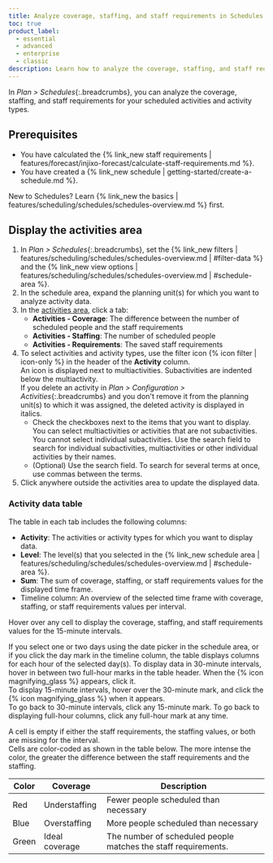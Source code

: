 ```yaml
---
title: Analyze coverage, staffing, and staff requirements in Schedules
toc: true
product_label:
  - essential
  - advanced
  - enterprise
  - classic
description: Learn how to analyze the coverage, staffing, and staff requirements for your activities and activity types.
---
```


In _Plan > Schedules_{:.breadcrumbs}, you can analyze the coverage, staffing, and staff requirements for your scheduled activities and activity types.

## Prerequisites

- You have calculated the {% link_new staff requirements | features/forecast/injixo-forecast/calculate-staff-requirements.md %}.
- You have created a {% link_new schedule | getting-started/create-a-schedule.md %}.

New to Schedules? Learn {% link_new the basics | features/scheduling/schedules/schedules-overview.md %} first.

## Display the activities area

1. In _Plan > Schedules_{:.breadcrumbs}, set the {% link_new filters | features/scheduling/schedules/schedules-overview.md | #filter-data %} and the {% link_new view options | features/scheduling/schedules/schedules-overview.md | #schedule-area %}.
2. In the schedule area, expand the planning unit(s) for which you want to analyze activity data.
3. In the [activities area](#activity-data-table), click a tab:
   - **Activities - Coverage**: The difference between the number of scheduled people and the staff requirements
   - **Activities - Staffing**: The number of scheduled people
   - **Activities - Requirements**: The saved staff requirements<br>
4. To select activities and activity types, use the filter icon {% icon filter | icon-only %} in the header of the **Activity** column.<br>An <em class="multiactivity-icon"></em> icon is displayed next to multiactivities. Subactivities are indented below the multiactivity.<br>If you delete an activity in _Plan > Configuration > Activities_{:.breadcrumbs} and you don't remove it from the planning unit(s) to which it was assigned, the deleted activity is displayed in italics.
   - Check the checkboxes next to the items that you want to display. You can select multiactivities or activities that are not subactivities. You cannot select individual subactivities. Use the search field to search for individual subactivities, multiactivities or other individual activities by their names.
   - (Optional) Use the search field. To search for several terms at once, use commas between the terms.
5. Click anywhere outside the activities area to update the displayed data.

### Activity data table

The table in each tab includes the following columns:

- **Activity**: The activities or activity types for which you want to display data.
- **Level**: The level(s) that you selected in the {% link_new schedule area | features/scheduling/schedules/schedules-overview.md | #schedule-area %}.
- **Sum**: The sum of coverage, staffing, or staff requirements values for the displayed time frame.
- Timeline column: An overview of the selected time frame with coverage, staffing, or staff requirements values per interval.

Hover over any cell to display the coverage, staffing, and staff requirements values for the 15-minute intervals.

If you select one or two days using the date picker in the schedule area, or if you click the day mark in the timeline column, the table displays columns for each hour of the selected day(s).
To display data in 30-minute intervals, hover in between two full-hour marks in the table header. When the {% icon magnifying_glass %} appears, click it.<br>To display 15-minute intervals, hover over the 30-minute mark, and click the {% icon magnifying_glass %} when it appears.<br>To go back to 30-minute intervals, click any 15-minute mark. To go back to displaying full-hour columns, click any full-hour mark at any time.<br>

A cell is empty if either the staff requirements, the staffing values, or both are missing for the interval.<br>
Cells are color-coded as shown in the table below. The more intense the color, the greater the difference between the staff requirements and the staffing.

<!-- left-align table -->
<style>
table {
   margin-left: 0px;
}
</style>

| Color | Coverage       | Description                                                    |
| ----- | -------------- | -------------------------------------------------------------- |
| Red   | Understaffing  | Fewer people scheduled than necessary                          |
| Blue  | Overstaffing   | More people scheduled than necessary                           |
| Green | Ideal coverage | The number of scheduled people matches the staff requirements. |
